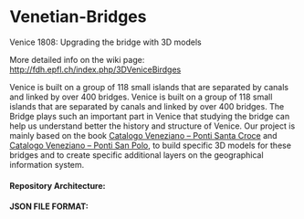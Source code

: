 # Venetian-Bridges
Venice 1808: Upgrading the bridge with 3D models

More detailed info on the wiki page: http://fdh.epfl.ch/index.php/3DVeniceBirdges

Venice is built on a group of 118 small islands that are separated by canals and linked by over 400 bridges. Venice is built on a group of 118 small islands that are separated by canals and linked by over 400 bridges. The Bridge plays such an important part in Venice that studying the bridge can help us understand better the history and structure of Venice. Our project is mainly based on the book [Catalogo Veneziano – Ponti Santa Croce](https://studiosaor.com/product/catalogo-veneziano-ponti-santa-croce/) and [Catalogo Veneziano – Ponti San Polo](https://studiosaor.com/product/catalogo-veneziano-ponti-san-polo/), to build specific 3D models for these bridges and to create specific additional layers on the geographical information system.

#### Repository Architecture: 



#### JSON FILE FORMAT:
